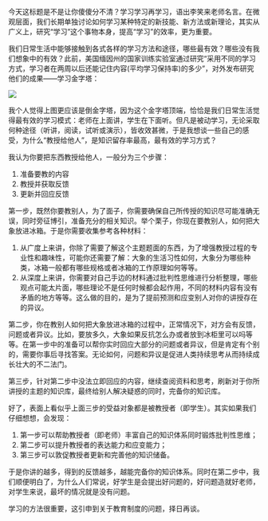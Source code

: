 今天这标题是不是让你傻傻分不清？学习学习再学习，语出李笑来老师名言。在微观层面，我们长期单独讨论如何学习某种特定的新技能、新方法或新理论，其实从广义上，研究“学习”这个事物本身，提高“学习”的效率，更为重要。

我们日常生活中能够接触到各式各样的学习方法和途径，哪些最有效？哪些没有我们想象中的有效？此前，美国缅因州的国家训练实验室通过研究“采用不同的学习方式，学习者在两周以后还能记住内容(平均学习保持率)的多少”，对外发布研究他们的成果——学习金字塔：

![](https://pic3.zhimg.com/v2-7dce131cf320892ff29d2d9309e3fb32_b.jpg)

我个人觉得上图更应该是倒金字塔，因为这个金字塔顶端，恰恰是我们日常生活觉得最有效的学习模式：老师在上面讲，学生在下面听。但凡是被动学习，无论采取何种途径（听讲，阅读，试听或演示），皆收效甚微，于是我想谈一些自己的感受，为什么“教授给他人”，是知识留存率最高，最有效的学习方式？

我认为你要把东西教授给他人，一般分为三个步骤：

1.  准备要教的内容
2.  教授并获取反馈
3.  更新并回应反馈

第一步，既然你要教别人，为了面子，你需要确保自己所传授的知识尽可能准确无误，同时旁征博引，准备充分的相关知识。举个栗子，你现在要教别人，如何把大象放进冰箱。于是你需要收集参考各种材料：

1.  从广度上来讲，你除了需要了解这个主题题面的东西，为了增强教授过程的专业性和趣味性，可能你还需要了解：大象的生活习性如何，大象分为哪些种类，冰箱一般都有哪些规格或者冰箱的工作原理如何等等。
2.  从深度上来讲，你需要对自己手边的材料通过批判性思维进行分析整理，哪些观点可能太片面，哪些理论不是任何时候都会起作用，不同的材料内容有没有矛盾的地方等等。这么做的目的，是为了提前预测和应变别人对你的讲授存在的异议。

第二步，你在教别人如何把大象放进冰箱的过程中，正常情况下，对方会有反馈，问题或者异议。比如，要放多久，大象如果反抗怎么办或者放到冰柜里可以吗等等。在第一步中的准备可以帮你实时回应大部分的问题或者异议，但是肯定有个别的，需要你事后寻找答案。无论如何，问题和异议是促进人类持续思考从而持续成长壮大的不二法门。

第三步，针对第二步中没法立即回应的内容，继续查阅资料和思考，刷新对于你所讲授的主题的知识库，最终给别人解决疑惑的同时，完备你的知识库。

好了，表面上看似乎上面三步的受益对象都是被教授者（即学生）。其实如果我们仔细想想，会发现：

1.  第一步可以帮助教授者（即老师）丰富自己的知识体系同时锻炼批判性思维；
2.  第二步可以提升教授者的表达能力和应变能力；
3.  第三步可以敦促教授者更新和完善他的知识储备。

于是你讲的越多，得到的反馈越多，越能完备你的知识体系。同时在第二步中，我们顺便明白了，为什么人们常说，好学生是会提出好问题的，好问题造就好老师，对学生来说，最坏的情况就是没有问题。

学习的方法很重要，这引申到关于教育制度的问题，择日再谈。